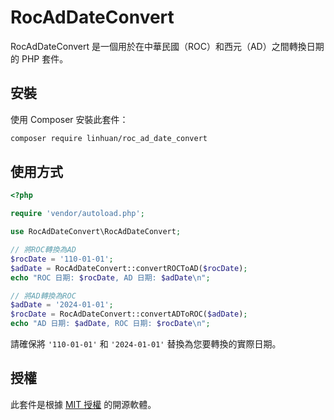 # RocAdDateConvert

RocAdDateConvert 是一個用於在中華民國（ROC）和西元（AD）之間轉換日期的 PHP 套件。

## 安裝

使用 Composer 安裝此套件：

```bash
composer require linhuan/roc_ad_date_convert
```

## 使用方式

```php
<?php

require 'vendor/autoload.php';

use RocAdDateConvert\RocAdDateConvert;

// 將ROC轉換為AD
$rocDate = '110-01-01';
$adDate = RocAdDateConvert::convertROCToAD($rocDate);
echo "ROC 日期: $rocDate, AD 日期: $adDate\n";

// 將AD轉換為ROC
$adDate = '2024-01-01';
$rocDate = RocAdDateConvert::convertADToROC($adDate);
echo "AD 日期: $adDate, ROC 日期: $rocDate\n";
```

請確保將 `'110-01-01'` 和 `'2024-01-01'` 替換為您要轉換的實際日期。

## 授權

此套件是根據 [MIT 授權](LICENSE) 的開源軟體。

